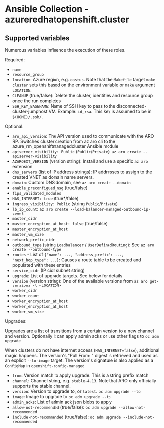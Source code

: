 # Ansible Collection - azureredhatopenshift.cluster

## Supported variables

Numerous variables influence the execution of these roles.

Required:

- `name`
- `resource_group`
- `location`: Azure region, e.g. `eastus`. Note that the `Makefile` target `make cluster` sets this based on the environment variable or `make` argument `LOCATION`.
- `CLEANUP` (true/false): Delete the cluster, identities and resource group once the run completes
- `SSH_KEY_BASENAME`: Name of SSH key to pass to the disconnected-cluster-jumphost VM. Example: `id_rsa`. This key is assumed to be in `$(HOME)/.ssh/`.

Optional:

- `aro_api_version`: The API version used to communicate with the ARO RP. Switches cluster creation from az aro cli to the azure_rm_openshiftmanagedcluster Ansible module
- `apiserver_visibility: Public` (`Public`/`Private`): `az aro create --apiserver-visibility`
- `AZAROEXT_VERSION` (version string): Install and use a specific `az aro` extension
- `dns_servers` (list of IP address strings): IP addresses to assign to the created VNET as domain name servers.
- `domain`: Custom DNS domain, see `az aro create --domain`
- `enable_preconfigued_nsg` (true/false)
- `fips_validated_modules`
- `HAS_INTERNET: true` (true*/false)
- `ingress_visibility: Public` (string `Public`/`Private`)
- `lb_ip_count`: `az aro create --load-balancer-managed-outbound-ip-count`
- `master_cidr`
- `master_encryption_at_host: false` (true/false)
- `master_encryption_at_host`
- `master_vm_size`
- `network_prefix_cidr`
- `outbound_type` (string `Loadbalancer` / `UserDefinedRouting`): See `az aro create --outbound-type`
- `routes` - List of `{"name": ..., "address_prefix": ..., "next_hop_type": ...}`: Causes a route table to be created and populated with these entries
- `service_cidr` (IP cidr subnet string)
- `upgrade`: List of upgrade targets. See below for details
- `version` (version string): One of the available versions from `az aro get-versions -l <LOCATION>`
- `worker_cidr`
- `worker_count`
- `worker_encryption_at_host`
- `worker_encryption_at_host`
- `worker_vm_size`

Upgrades:

Upgrades are a list of transitions from a certain version to a new channel and version. Optionally it can apply admin acks or use other flags to `oc adm upgrade`

When clusters do not have internet access (`HAS_INTERNET=false`), additional magic happens. The version's "Pull From: " digest is retrieved and used as an explicit `--to-image` target. The version's signature is also applied as a `ConfigMap` in `openshift-config-managed`

- `from`: Version match to apply upgrade. This is a string prefix match
- `channel`: Channel string, e.g. `stable-4.13`. Note that ARO only officially supports the stable channel.
- `version`: Version to upgrade to, or `latest`. `oc adm upgrade --to`
- `image`: Image to upgrade to `oc adm upgrade --to`
- `admin_acks`: List of admin ack json blobs to apply
- `allow-not-recommended` (true/false): `oc adm upgrade --allow-not-recommended`
- `include-not-recommended` (true/false): `oc adm upgrade --include-not-recommended`
